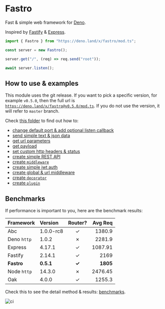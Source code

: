 # Fastro
Fast & simple web framework for [Deno](https://deno.land/). 

Inspired by [Fastify](https://www.fastify.io/) & [Express](https://expressjs.com/).

```ts
import { Fastro } from "https://deno.land/x/fastro/mod.ts";

const server = new Fastro();

server.get("/", (req) => req.send("root"));

await server.listen();

```

## How to use & examples

This module uses the git release. If you want to pick a specific version, for example `v0.5.0`, then the full url is [`https://deno.land/x/fastro@v0.5.0/mod.ts`](https://deno.land/x/fastro@v0.5.0/mod.ts). If you do not use the version, it will refer to `master` branch.

Check [this folder](https://github.com/fastrojs/fastro-server/tree/master/examples) to find out how to: 
- [change default port & add optional listen callback](https://github.com/fastrojs/fastro-server/blob/master/examples/main.ts#L34)
- [send simple text & json data](https://github.com/fastrojs/fastro-server/blob/master/examples/main.ts#L5)
- [get url parameters](https://github.com/fastrojs/fastro-server/blob/master/examples/main.ts#L20)
- [get payload](https://github.com/fastrojs/fastro-server/blob/master/examples/main.ts#L300)
- [set custom http headers & status](https://github.com/fastrojs/fastro-server/blob/master/examples/main.ts#L9)
- [create simple REST API](https://github.com/fastrojs/fastro-server/blob/master/examples/crud_postgres.ts)
- [create `middleware`](https://github.com/fastrojs/fastro-server/blob/master/examples/use_middleware.ts#L6)
- [create simple jwt auth](https://github.com/fastrojs/fastro-server/blob/master/examples/simple_jwt_auth.ts)
- [create global & url middleware](https://github.com/fastrojs/fastro-server/blob/master/examples/middleware.ts)
- [create `decorator`](https://github.com/fastrojs/fastro-server/blob/master/examples/decorate.ts)
- [create `plugin`](https://github.com/fastrojs/fastro-server/blob/master/examples/plugin.ts)

## Benchmarks
If performance is important to you, here are the benchmark results:

| Framework | Version | Router? | Avg Req |
| :-- | :-- | :--: | --: |
| Abc | 1.0.0-rc8 | &#10003; | 1380.9 |
| Deno `http` | 1.0.2 | &#10007; | 2281.9 |
| Express | 4.17.1 | &#10003; | 1087.91 |
| Fastify | 2.14.1 | &#10003; | 2169 |
| **Fastro** | **0.5.1** | **&#10003;** | **1805**  |
| Node `http` | 14.3.0 | &#10007; | 2476.45 |
| Oak | 4.0.0 | &#10003; | 1255.3 |

Check this to see the detail method & results: [benchmarks](https://github.com/fastrojs/fastro-server/tree/master/benchmarks).

![ci](https://github.com/fastrojs/fastro-server/workflows/ci/badge.svg)

